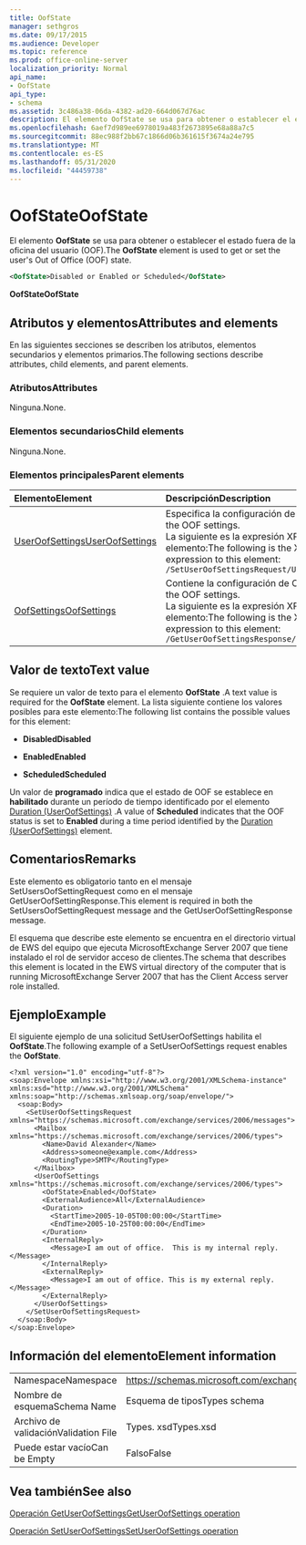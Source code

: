 ```yaml
---
title: OofState
manager: sethgros
ms.date: 09/17/2015
ms.audience: Developer
ms.topic: reference
ms.prod: office-online-server
localization_priority: Normal
api_name:
- OofState
api_type:
- schema
ms.assetid: 3c486a38-06da-4382-ad20-664d067d76ac
description: El elemento OofState se usa para obtener o establecer el estado fuera de la oficina del usuario (OOF).
ms.openlocfilehash: 6aef7d989ee6978019a483f2673895e68a88a7c5
ms.sourcegitcommit: 88ec988f2bb67c1866d06b361615f3674a24e795
ms.translationtype: MT
ms.contentlocale: es-ES
ms.lasthandoff: 05/31/2020
ms.locfileid: "44459738"
---
```

# <a name="oofstate"></a><span data-ttu-id="b8779-103">OofState</span><span class="sxs-lookup"><span data-stu-id="b8779-103">OofState</span></span>

<span data-ttu-id="b8779-104">El elemento **OofState** se usa para obtener o establecer el estado fuera de la oficina del usuario (OOF).</span><span class="sxs-lookup"><span data-stu-id="b8779-104">The **OofState** element is used to get or set the user's Out of Office (OOF) state.</span></span> 
  
```xml
<OofState>Disabled or Enabled or Scheduled</OofState>
```

 <span data-ttu-id="b8779-105">**OofState**</span><span class="sxs-lookup"><span data-stu-id="b8779-105">**OofState**</span></span>
## <a name="attributes-and-elements"></a><span data-ttu-id="b8779-106">Atributos y elementos</span><span class="sxs-lookup"><span data-stu-id="b8779-106">Attributes and elements</span></span>

<span data-ttu-id="b8779-107">En las siguientes secciones se describen los atributos, elementos secundarios y elementos primarios.</span><span class="sxs-lookup"><span data-stu-id="b8779-107">The following sections describe attributes, child elements, and parent elements.</span></span>
  
### <a name="attributes"></a><span data-ttu-id="b8779-108">Atributos</span><span class="sxs-lookup"><span data-stu-id="b8779-108">Attributes</span></span>

<span data-ttu-id="b8779-109">Ninguna.</span><span class="sxs-lookup"><span data-stu-id="b8779-109">None.</span></span>
  
### <a name="child-elements"></a><span data-ttu-id="b8779-110">Elementos secundarios</span><span class="sxs-lookup"><span data-stu-id="b8779-110">Child elements</span></span>

<span data-ttu-id="b8779-111">Ninguna.</span><span class="sxs-lookup"><span data-stu-id="b8779-111">None.</span></span>
  
### <a name="parent-elements"></a><span data-ttu-id="b8779-112">Elementos principales</span><span class="sxs-lookup"><span data-stu-id="b8779-112">Parent elements</span></span>

|<span data-ttu-id="b8779-113">**Elemento**</span><span class="sxs-lookup"><span data-stu-id="b8779-113">**Element**</span></span>|<span data-ttu-id="b8779-114">**Descripción**</span><span class="sxs-lookup"><span data-stu-id="b8779-114">**Description**</span></span>|
|:-----|:-----|
|[<span data-ttu-id="b8779-115">UserOofSettings</span><span class="sxs-lookup"><span data-stu-id="b8779-115">UserOofSettings</span></span>](useroofsettings.md) <br/> |<span data-ttu-id="b8779-116">Especifica la configuración de OOF.</span><span class="sxs-lookup"><span data-stu-id="b8779-116">Specifies the OOF settings.</span></span>  <br/> <span data-ttu-id="b8779-117">La siguiente es la expresión XPath a este elemento:</span><span class="sxs-lookup"><span data-stu-id="b8779-117">The following is the XPath expression to this element:</span></span>  <br/>  `/SetUserOofSettingsRequest/UserOofSettings` <br/> |
|[<span data-ttu-id="b8779-118">OofSettings</span><span class="sxs-lookup"><span data-stu-id="b8779-118">OofSettings</span></span>](oofsettings.md) <br/> |<span data-ttu-id="b8779-119">Contiene la configuración de OOF.</span><span class="sxs-lookup"><span data-stu-id="b8779-119">Contains the OOF settings.</span></span>  <br/> <span data-ttu-id="b8779-120">La siguiente es la expresión XPath a este elemento:</span><span class="sxs-lookup"><span data-stu-id="b8779-120">The following is the XPath expression to this element:</span></span>  <br/>  `/GetUserOofSettingsResponse/OofSettings` <br/> |
   
## <a name="text-value"></a><span data-ttu-id="b8779-121">Valor de texto</span><span class="sxs-lookup"><span data-stu-id="b8779-121">Text value</span></span>

<span data-ttu-id="b8779-122">Se requiere un valor de texto para el elemento **OofState** .</span><span class="sxs-lookup"><span data-stu-id="b8779-122">A text value is required for the **OofState** element.</span></span> <span data-ttu-id="b8779-123">La lista siguiente contiene los valores posibles para este elemento:</span><span class="sxs-lookup"><span data-stu-id="b8779-123">The following list contains the possible values for this element:</span></span> 
  
- <span data-ttu-id="b8779-124">**Disabled**</span><span class="sxs-lookup"><span data-stu-id="b8779-124">**Disabled**</span></span>
    
- <span data-ttu-id="b8779-125">**Enabled**</span><span class="sxs-lookup"><span data-stu-id="b8779-125">**Enabled**</span></span>
    
- <span data-ttu-id="b8779-126">**Scheduled**</span><span class="sxs-lookup"><span data-stu-id="b8779-126">**Scheduled**</span></span>
    
<span data-ttu-id="b8779-127">Un valor de **programado** indica que el estado de OOF se establece en **habilitado** durante un período de tiempo identificado por el elemento [Duration (UserOofSettings)](duration-useroofsettings.md) .</span><span class="sxs-lookup"><span data-stu-id="b8779-127">A value of **Scheduled** indicates that the OOF status is set to **Enabled** during a time period identified by the [Duration (UserOofSettings)](duration-useroofsettings.md) element.</span></span> 
  
## <a name="remarks"></a><span data-ttu-id="b8779-128">Comentarios</span><span class="sxs-lookup"><span data-stu-id="b8779-128">Remarks</span></span>

<span data-ttu-id="b8779-129">Este elemento es obligatorio tanto en el mensaje SetUsersOofSettingRequest como en el mensaje GetUserOofSettingResponse.</span><span class="sxs-lookup"><span data-stu-id="b8779-129">This element is required in both the SetUsersOofSettingRequest message and the GetUserOofSettingResponse message.</span></span>
  
<span data-ttu-id="b8779-130">El esquema que describe este elemento se encuentra en el directorio virtual de EWS del equipo que ejecuta MicrosoftExchange Server 2007 que tiene instalado el rol de servidor acceso de clientes.</span><span class="sxs-lookup"><span data-stu-id="b8779-130">The schema that describes this element is located in the EWS virtual directory of the computer that is running MicrosoftExchange Server 2007 that has the Client Access server role installed.</span></span>
  
## <a name="example"></a><span data-ttu-id="b8779-131">Ejemplo</span><span class="sxs-lookup"><span data-stu-id="b8779-131">Example</span></span>

<span data-ttu-id="b8779-132">El siguiente ejemplo de una solicitud SetUserOofSettings habilita el **OofState**.</span><span class="sxs-lookup"><span data-stu-id="b8779-132">The following example of a SetUserOofSettings request enables the **OofState**.</span></span>
  
```
<?xml version="1.0" encoding="utf-8"?>
<soap:Envelope xmlns:xsi="http://www.w3.org/2001/XMLSchema-instance" xmlns:xsd="http://www.w3.org/2001/XMLSchema" xmlns:soap="http://schemas.xmlsoap.org/soap/envelope/">
  <soap:Body>
    <SetUserOofSettingsRequest xmlns="https://schemas.microsoft.com/exchange/services/2006/messages">
      <Mailbox xmlns="https://schemas.microsoft.com/exchange/services/2006/types">
        <Name>David Alexander</Name>
        <Address>someone@example.com</Address>
        <RoutingType>SMTP</RoutingType>
      </Mailbox>
      <UserOofSettings xmlns="https://schemas.microsoft.com/exchange/services/2006/types">
        <OofState>Enabled</OofState>
        <ExternalAudience>All</ExternalAudience>
        <Duration>
          <StartTime>2005-10-05T00:00:00</StartTime>
          <EndTime>2005-10-25T00:00:00</EndTime>
        </Duration>
        <InternalReply>
          <Message>I am out of office.  This is my internal reply.</Message>
        </InternalReply>
        <ExternalReply>
          <Message>I am out of office. This is my external reply.</Message>
        </ExternalReply>
      </UserOofSettings>
    </SetUserOofSettingsRequest>
  </soap:Body>
</soap:Envelope>
```

## <a name="element-information"></a><span data-ttu-id="b8779-133">Información del elemento</span><span class="sxs-lookup"><span data-stu-id="b8779-133">Element information</span></span>

|||
|:-----|:-----|
|<span data-ttu-id="b8779-134">Namespace</span><span class="sxs-lookup"><span data-stu-id="b8779-134">Namespace</span></span>  <br/> |https://schemas.microsoft.com/exchange/services/2006/types  <br/> |
|<span data-ttu-id="b8779-135">Nombre de esquema</span><span class="sxs-lookup"><span data-stu-id="b8779-135">Schema Name</span></span>  <br/> |<span data-ttu-id="b8779-136">Esquema de tipos</span><span class="sxs-lookup"><span data-stu-id="b8779-136">Types schema</span></span>  <br/> |
|<span data-ttu-id="b8779-137">Archivo de validación</span><span class="sxs-lookup"><span data-stu-id="b8779-137">Validation File</span></span>  <br/> |<span data-ttu-id="b8779-138">Types. xsd</span><span class="sxs-lookup"><span data-stu-id="b8779-138">Types.xsd</span></span>  <br/> |
|<span data-ttu-id="b8779-139">Puede estar vacío</span><span class="sxs-lookup"><span data-stu-id="b8779-139">Can be Empty</span></span>  <br/> |<span data-ttu-id="b8779-140">Falso</span><span class="sxs-lookup"><span data-stu-id="b8779-140">False</span></span>  <br/> |
   
## <a name="see-also"></a><span data-ttu-id="b8779-141">Vea también</span><span class="sxs-lookup"><span data-stu-id="b8779-141">See also</span></span>



[<span data-ttu-id="b8779-142">Operación GetUserOofSettings</span><span class="sxs-lookup"><span data-stu-id="b8779-142">GetUserOofSettings operation</span></span>](getuseroofsettings-operation.md)
  
[<span data-ttu-id="b8779-143">Operación SetUserOofSettings</span><span class="sxs-lookup"><span data-stu-id="b8779-143">SetUserOofSettings operation</span></span>](setuseroofsettings-operation.md)

